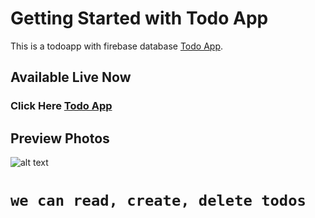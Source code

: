 # Getting Started with Todo App

This is a todoapp with firebase database [Todo App](https://todoappy.netlify.app).

## Available Live Now

### Click Here [Todo App](https://todoappy.netlify.app)

## Preview Photos
![alt text](https://firebasestorage.googleapis.com/v0/b/todo-app-f8b2a.appspot.com/o/Screenshot%20(2).png?alt=media&token=5474b8e7-d902-4102-a209-df37a60cbf89)

# `we can read, create, delete todos`
